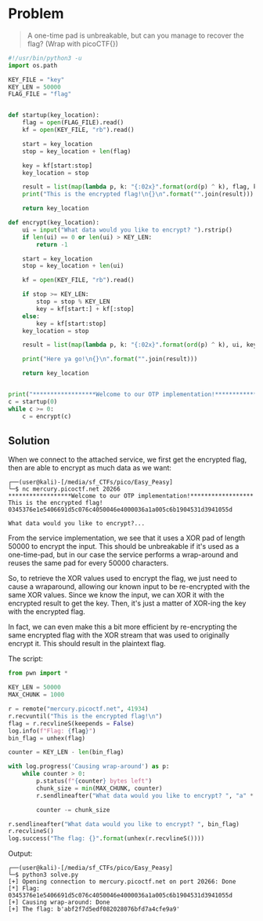 # Problem
> A one-time pad is unbreakable, but can you manage to recover the flag? (Wrap with picoCTF{})

```python
#!/usr/bin/python3 -u
import os.path

KEY_FILE = "key"
KEY_LEN = 50000
FLAG_FILE = "flag"


def startup(key_location):
	flag = open(FLAG_FILE).read()
	kf = open(KEY_FILE, "rb").read()

	start = key_location
	stop = key_location + len(flag)

	key = kf[start:stop]
	key_location = stop

	result = list(map(lambda p, k: "{:02x}".format(ord(p) ^ k), flag, key))
	print("This is the encrypted flag!\n{}\n".format("".join(result)))

	return key_location

def encrypt(key_location):
	ui = input("What data would you like to encrypt? ").rstrip()
	if len(ui) == 0 or len(ui) > KEY_LEN:
		return -1

	start = key_location
	stop = key_location + len(ui)

	kf = open(KEY_FILE, "rb").read()

	if stop >= KEY_LEN:
		stop = stop % KEY_LEN
		key = kf[start:] + kf[:stop]
	else:
		key = kf[start:stop]
	key_location = stop

	result = list(map(lambda p, k: "{:02x}".format(ord(p) ^ k), ui, key))

	print("Here ya go!\n{}\n".format("".join(result)))

	return key_location


print("******************Welcome to our OTP implementation!******************")
c = startup(0)
while c >= 0:
	c = encrypt(c)

```

## Solution

When we connect to the attached service, we first get the encrypted flag, then are able to encrypt as much data as we want:

```console
┌──(user@kali)-[/media/sf_CTFs/pico/Easy_Peasy]
└─$ nc mercury.picoctf.net 20266
******************Welcome to our OTP implementation!******************
This is the encrypted flag!
0345376e1e5406691d5c076c4050046e4000036a1a005c6b1904531d3941055d

What data would you like to encrypt?...
```

From the service implementation, we see that it uses a XOR pad of length 50000 to encrypt the input. This should be unbreakable if it's used as a one-time-pad, but in our case the service performs a wrap-around and reuses the same pad for every 50000 characters.

So, to retrieve the XOR values used to encrypt the flag, we just need to cause a wraparound, allowing our known input to be re-encrypted with the same XOR values. Since we know the input, we can XOR it with the encrypted result to get the key. Then, it's just a matter of XOR-ing the key with the encrypted flag. 

In fact, we can even make this a bit more efficient by re-encrypting the same encrypted flag with the XOR stream that was used to originally encrypt it. This should result in the plaintext flag.

The script:

```python
from pwn import *

KEY_LEN = 50000
MAX_CHUNK = 1000

r = remote("mercury.picoctf.net", 41934)
r.recvuntil("This is the encrypted flag!\n")
flag = r.recvlineS(keepends = False)
log.info(f"Flag: {flag}")
bin_flag = unhex(flag)

counter = KEY_LEN - len(bin_flag)

with log.progress('Causing wrap-around') as p:
    while counter > 0:
        p.status(f"{counter} bytes left")
        chunk_size = min(MAX_CHUNK, counter)
        r.sendlineafter("What data would you like to encrypt? ", "a" * chunk_size)

        counter -= chunk_size

r.sendlineafter("What data would you like to encrypt? ", bin_flag)
r.recvlineS()
log.success("The flag: {}".format(unhex(r.recvlineS())))

```

Output:

```console
┌──(user@kali)-[/media/sf_CTFs/pico/Easy_Peasy]
└─$ python3 solve.py
[+] Opening connection to mercury.picoctf.net on port 20266: Done
[*] Flag: 0345376e1e5406691d5c076c4050046e4000036a1a005c6b1904531d3941055d
[+] Causing wrap-around: Done
[+] The flag: b'abf2f7d5edf082028076bfd7a4cfe9a9'
```
